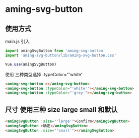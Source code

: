 # aming-svg-button

## 使用方式

main.js 引入
```js
import amingSvgButton from 'aming-svg-button'
import 'aming-svg-button/lib/aming-svg-button.css'

Vue.use(amingSvgButton)
```

使用 三种类型选择  :typeColor="'white'
```html
<aming-svg-button ></aming-svg-button>
<aming-svg-button :typeColor="'white'"></aming-svg-button>
<aming-svg-button :typeColor="'grey'"></aming-svg-button>
```

## 尺寸 使用三种 size  large small 和默认

```html
<amingSvgButton :size="'large'">Confirm</amingSvgButton>
<amingSvgButton >确定</amingSvgButton>
<amingSvgButton :size="'small'"></amingSvgButton>
```